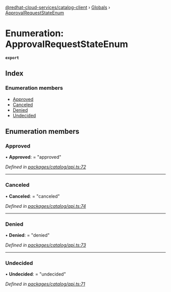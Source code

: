 [@redhat-cloud-services/catalog-client](../README.md) › [Globals](../globals.md) › [ApprovalRequestStateEnum](approvalrequeststateenum.md)

# Enumeration: ApprovalRequestStateEnum

**`export`** 

## Index

### Enumeration members

* [Approved](approvalrequeststateenum.md#approved)
* [Canceled](approvalrequeststateenum.md#canceled)
* [Denied](approvalrequeststateenum.md#denied)
* [Undecided](approvalrequeststateenum.md#undecided)

## Enumeration members

###  Approved

• **Approved**: = "approved"

*Defined in [packages/catalog/api.ts:72](https://github.com/RedHatInsights/javascript-clients/blob/master/packages/catalog/api.ts#L72)*

___

###  Canceled

• **Canceled**: = "canceled"

*Defined in [packages/catalog/api.ts:74](https://github.com/RedHatInsights/javascript-clients/blob/master/packages/catalog/api.ts#L74)*

___

###  Denied

• **Denied**: = "denied"

*Defined in [packages/catalog/api.ts:73](https://github.com/RedHatInsights/javascript-clients/blob/master/packages/catalog/api.ts#L73)*

___

###  Undecided

• **Undecided**: = "undecided"

*Defined in [packages/catalog/api.ts:71](https://github.com/RedHatInsights/javascript-clients/blob/master/packages/catalog/api.ts#L71)*
